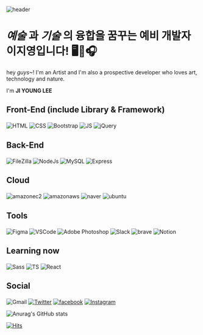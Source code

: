 ![header](https://capsule-render.vercel.app/api?type=Waving&color=timeGradient&height=180&section=header&text=반가워요!%20어서와요%20뿌뿌~🥳&fontSize=40&fontColor=ffffff&animation=twinkling&fontAlignY=32)
  
# <em>예술</em> 과 <em>기술</em> 의 융합을 꿈꾸는 예비 개발자 이지영입니다! 🖥🤝🎧 
<p>hey <em>guys</em>~! I'm an Artist and I'm also a prospective developer who loves art, technology and nature.</p>
<p>I'm <strong>JI YOUNG LEE</strong></p>

## <p>Front-End (include Library & Framework)</p>
<img alt="HTML" src ="https://img.shields.io/badge/HTML5-E34F26.svg?&style=plastic&logo=HTML5&logoColor=white"/>  <img alt="CSS" src ="https://img.shields.io/badge/CSS3-1572B6.svg?&?style=plastic&logo=CSS3&logoColor=white"/>
<img alt="Bootstrap" src ="https://img.shields.io/badge/Bootstrap5-7952B3.svg?&?style=plastic&logo=Bootstrap&logoColor=white"/> 
<img alt="JS" src ="https://img.shields.io/badge/JS-F7DF1E.svg?&?style=plastic&logo=JavaScript&logoColor=white"/>
<img alt="jQuery" src ="https://img.shields.io/badge/jQuery-0769AD.svg?&?style=plastic&logo=jQuery&logoColor=white"/>

## <p>Back-End </p>
<img alt="FileZilla" src="https://img.shields.io/badge/FileZilla-BF0000.svg?&?style=plastic&logo=FileZilla&logoColor=white"/> <img alt="NodeJs" src ="https://img.shields.io/badge/Node.js-339933.svg?&?style=plastic&logo=Node.js&logoColor=white"/> <img alt="MySQL" src ="https://img.shields.io/badge/MySQL-4479A1.svg?&?style=plastic&logo=MySQL&logoColor=white"/> <img alt="Express" src ="https://img.shields.io/badge/Express-000000.svg?&?style=plastic&logo=Express&logoColor=white"/> 

## <p>Cloud</p>
<img alt="amazonec2" src="https://img.shields.io/badge/EC2-F24E1E.svg?&?style=plastic&logo=amazonec2&logoColor=white"/> <img alt="amazonaws" src="https://img.shields.io/badge/AWS-23232F3E.svg?&?style=plastic&logo=amazonaws&logoColor=white"/> <img alt="naver" src="https://img.shields.io/badge/nCloud-23232F3E.svg?&?style=plastic&logo=naver&logoColor=white"/> <img alt="ubuntu" src ="https://img.shields.io/badge/ubuntu-23E95420.svg?&?style=plastic&logo=ubuntu&Color=white"/>

## <p>Tools</p>
<img alt="Figma" src ="https://img.shields.io/badge/Figma-F24E1E.svg?&?style=plastic&logo=Figma&logoColor=white"/> <img alt="VSCode" src="https://img.shields.io/badge/Visual Studio Code-007ACC.svg?&?style=plastic&logo=Visual Studio Code&logoColor=white"/> <img alt="Adobe Photoshop" src ="https://img.shields.io/badge/photoshop-31A8FF.svg?&?style=plastic&logo=adobephotoshop&logoColor=white"/> <img alt="Slack" src ="https://img.shields.io/badge/Slack-4A154B.svg?&?style=plastic&logo=Slack&logoColor=white"/> <img alt="brave" src ="https://img.shields.io/badge/brave-23FB542B.svg?&?style=plastic&logo=brave&Color=white"/> <img alt="Notion" src ="https://img.shields.io/badge/Notion-000000.svg?&?style=plastic&logo=Notion&logoColor=white"/> 

## <p>Learning now </p>
<img alt="Sass" src ="https://img.shields.io/badge/Sass-CC6699.svg?&?style=plastic&logo=Sass&logoColor=white"/> <img alt="TS" src ="https://img.shields.io/badge/TypeScript-3178C6.svg?&?style=plastic&logo=TypeScript&logoColor=white"/> <img alt="React" src ="https://img.shields.io/badge/React-61DAFB.svg?&?style=plastic&logo=React&logoColor=white"/> 

<!-- ## <p>Music</p>
<img alt="composer" src="https://img.shields.io/badge/composer-23885630.svg?&?style=plastic&logo=composer&Color=white"/> <img alt="soundcloud" src="https://img.shields.io/badge/soundcloud-23FF3300.svg?&?style=plastic&logo=soundcloud&Color=white"/> <img alt="Ableton Live" src ="https://img.shields.io/badge/Ableton Live-23000000.svg?&?style=plastic&logo=Ableton Live&Color=white"/> <a href="https://music.apple.com/kr/album/stay-closer-feat-casepeat/1551283786?i=1551283795"><img alt="Apple Music" src ="https://img.shields.io/badge/spotify-231DB954.svg?&?style=plastic&logo=spotify&Color=white"/></a> <img alt="spotify" src ="https://img.shields.io/badge/Apple Music-23FA243C.svg?&?style=plastic&logo=Apple Music&Color=white"/> <img alt="YouTube Music" src ="https://img.shields.io/badge/YouTube Music-23FF0000.svg?&?style=plastic&logo=YouTube Music&Color=white"/> <img alt="midi" src="https://img.shields.io/badge/midi-000000.svg?&?style=plastic&logo=midi&Color=white"/>  -->

## <p>Social</p>
<img alt="Gmail" src ="https://img.shields.io/badge/brilliant2102hi@gmail.com-EA4335.svg?&?style=plastic&logo=Gmail&logoColor=white"/> <a href='https://twitter.com/whenTechMeetArt' ><img alt="Twitter" src ="https://img.shields.io/badge/Twitter-%231DA1F2.svg?&?style=plastic&logo=Twitter&Color=white"/></a> <a href="https://www.facebook.com/whenTechMeetsArt/"><img alt="facebook" src ="https://img.shields.io/badge/facebook-%231DA1F2?&?style=plastic&logo=facebook&Color=white"/></a> <a href="https://www.instagram.com/whenTechMeetsart/"> <img alt="Instagram" src ="https://img.shields.io/badge/-instagram-%23E34F26"/> </a>

![Anurag's GitHub stats](https://github-readme-stats.vercel.app/api?username=hi2102&show_icons=true&theme=radical)

[![Hits](https://hits.seeyoufarm.com/api/count/incr/badge.svg?url=https%3A%2F%2Fgithub.com%2Fhi2102%2Fhit-counter&count_bg=%23999FFA&title_bg=%23E8B4B4&icon=&icon_color=%23DE7171&title=hits&edge_flat=false)](https://hits.seeyoufarm.com)
